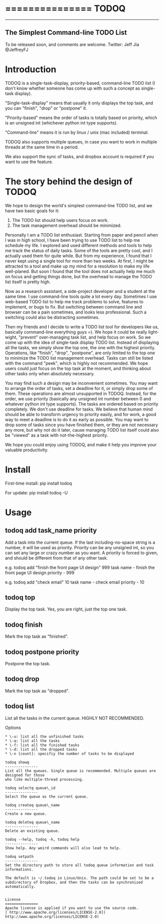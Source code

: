 ===============
 TODOQ
===============

---------------------------------------
 The Simplest Command-line TODO List
---------------------------------------


To be released soon, and comments are welcome. Twitter: Jeff Jia @JeffreyFJ

Introduction
===============

TODOQ is a single-task-display, priority-based, command-line TODO list (I don't know whether someone has come up with such a concept as 
single-task display).

"Single-task-display" means that usually it only displays the top task, and you can "finish", "drop" or "postpone" it.

"Priority-based" means the order of tasks is totally based on priority, which is an unsigned int (whichever python int type supports).

"Command-line" means it is run by linux / unix (mac included) terminal.

TODOQ also supports multiple queues, in case you want to work in multiple threads at the same time in a period.

We also support the sync of tasks, and dropbox account is required if you want to use the feature.

The story behind the design of TODOQ
===============

We hope to design the world's simplest command-line TODO list, and we have two basic goals for it:
1. The TODO list should help users focus on work.
2. The task management overhead should be minimized.

Personally I am a TODO list enthusiast. Starting from paper and pencil when I was in high school, I have been trying to use
TODO list to help me schedule my life. I explored and used different methods and tools to help me track the status of
daily tasks. Some of the tools are pretty cool, and I actually used them for quite while. But from my experience, I found that I
never kept using a single tool for more than two weeks. At first, I might be attracted to a tool and make up my mind for a resolution
to make my life well-planed. But soon I found that the tool does not actually help me much on focus and getting things done, but the
overhead to manage the TODO list itself is pretty high.

Now as a research assistant, a side-project developer and a student at the same time. I use command-line tools quite a lot every day.
Sometimes I use web-based TODO list to help me track problems to solve, features to implement, or bugs to fix. But switching between
command line and browser can be a pain sometimes, and looks less professional. Such a switching could also be distracting sometimes.

Then my friends and I decide to write a TODO list tool for developers like us, basically command-line everything guys =). We hope it 
could be really light-wight, "prevent" over-managing task list, and help focus on work. So we come up with the idea of single-task
display TODO list. Instead of displaying all the tasks, we simply show the top one, the one with the highest priority. Operations,
like "finish", "drop", "postpone", are only limited to the top one to minimize the TODO list management overhead. Tasks can still be
listed with the command "peek", which is highly not recommended. We hope users could just focus on the top task at the moment, and thinking
about other tasks only when absolutely necessary.

You may find such a design may be inconvenient sometimes. You may want to arrange the order of tasks, set a deadline for it, or simply drop
some of them. These operations are almost unsupported in TODOQ. Instead, for the order, we use priority (basically any unsigned int number between
0 and whatever python int type supports). The tasks are ordered based on priority completely. We don't use deadline for tasks. We believe that
human mind should be able to transform urgency to priority easily, and for work, a good way to meet a deadline is to do it as early as possible.
You may want to drop some of tasks since you have finished them, or they are not necessary any more, but why not do it later, cause managing TODO
list itself could also be "viewed" as a task with not-the-highest priority.

We hope you could enjoy using TODOQ, and make it help you improve your valuable productivity.

 
Install
===============

First-time install:
pip install todoq

For update:
pip install todoq -U


Usage
===============

todoq add task\_name priority
---------------

Add a task into the current queue. If the last including-no-space string is a number, it will be used as priority.
Priority can be any unsigned int, so you can set any large or crazy number as you want. A priority is forced to given,
and should be different from that of any other task.

e.g. 
todoq add "finish the front page UI design" 999
task name - finish the front page UI design
priority - 999

e.g. 
todoq add "check email" 10
task name - check email
priority - 10


todoq top
---------------
Display the top task. Yes, you are right, just the top one task.

todoq finish
---------------
Mark the top task as "finished".

todoq postpone priority
---------------
Postpone the top task.

todoq drop
---------------
Mark the top task as "dropped".

todoq list
---------------
List all the tasks in the current queue. HIGHLY NOT RECOMMENDED.

Options
~~~~~~~~~~~~~~~
* \-u: list all the unfinished tasks
* \-a: list all the tasks
* \-f: list all the finished tasks
* \-d: list all the dropped tasks
* \-n [count]: specifiy the number of tasks to be displayed

todoq showq
---------------
List all the queues. Single queue is recommended. Multiple queues are designed for those
who like multiple-thread processing.

todoq selectq queue\_id
---------------
Select the queue as the current queue.

todoq createq queue\_name
---------------
Create a new queue.

todoq deleteq queue\_name
---------------
Delete an existing queue.

todoq --help, todoq -h, todoq help
---------------
Show help. Any weird commands will also lead to help.

todoq setpath
---------------
Set the directory path to store all todoq queue information and task
informations.

The default is ~/.todoq in Linux/Unix. The path could be set to be a
subdirectory of Dropbox, and then the tasks can be synchronized automatically.


License
===============
Apache license is applied if you want to use the source code.
[ http://www.apache.org/licenses/LICENSE-2.0](
http://www.apache.org/licenses/LICENSE-2.0)
